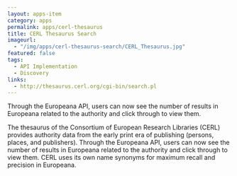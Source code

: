 ```yaml
---
layout: apps-item
category: apps
permalink: apps/cerl-thesaurus
title: CERL Thesaurus Search
imageurl: 
  - "/img/apps/cerl-thesaurus-search/CERL_Thesaurus.jpg"
featured: false
tags: 
  - API Implementation
  - Discovery
links:
  - http://thesaurus.cerl.org/cgi-bin/search.pl
---
```


Through the Europeana API, users can now see the number of results in Europeana related to the authority and click through to view them.

The thesaurus of the Consortium of European Research Libraries (CERL) provides authority data from the early print era of publishing (persons, places, and publishers). Through the Europeana API, users can now see the number of results in Europeana related to the authority and click through to view them. CERL uses its own name synonyms for maximum recall and precision in Europeana.
